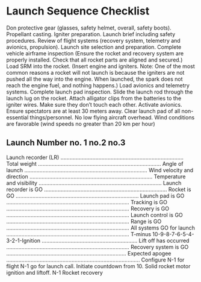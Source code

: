# Launch Sequence Checklist
Don protective gear (glasses, safety helmet, overall, safety boots).
Propellant casting.
Igniter preparation.
Launch brief including safety procedures.
Review of flight systems (recovery system, telemetry and avionics, propulsion).
Launch site selection and preparation.
Complete vehicle airframe inspection (Ensure the rocket and recovery system are properly installed. Check that all rocket parts are aligned and secured.)
Load SRM into the rocket. (Insert engine and igniters. Note: One of the most common reasons a rocket will not launch is because the igniters are not pushed all the way into the engine. When launched, the spark does not reach the engine fuel, and nothing happens.)
Load avionics and telemetry systems.
Complete launch pad inspection.
Slide the launch rod through the launch lug on the rocket.
Attach alligator clips from the batteries to the igniter wires. Make sure they don’t touch each other.
Activate avionics.
Ensure spectators are at least 30 meters away.
Clear launch pad of all non-essential things/personnel.
No low flying aircraft overhead.
Wind conditions are favorable (wind speeds no greater than 20 km per hour)

## Launch Number			no. 1			no.2 			no.3
Launch recorder (LR)		………………………………………………………………………
Total weight			………………………………………………………………………
Angle of launch		………………………………………………………………………
Wind velocity and direction	………………………………………………………………………
Temperature and visibility	………………………………………………………………………
Launch recorder is GO	………………………………………………………………………
Rocket is GO			………………………………………………………………………
Launch pad is GO		………………………………………………………………………
Tracking is GO		………………………………………………………………………
Recovery is GO		………………………………………………………………………
Launch control is GO		………………………………………………………………………
Range is GO			………………………………………………………………………
All systems GO for launch	………………………………………………………………………
T-minus 10-9-8-7-6-5-4-3-2-1-Ignition	………………………………………………………
Lift off has occurred		………………………………………………………………………
Recovery system is GO	…………………………………………………………………….
Expected apogee		……………………………………………………............................
Configure N-1 for flight
N-1 go for launch call. Initiate countdown from 10.
Solid rocket motor ignition and liftoff.
N-1 Rocket recovery
